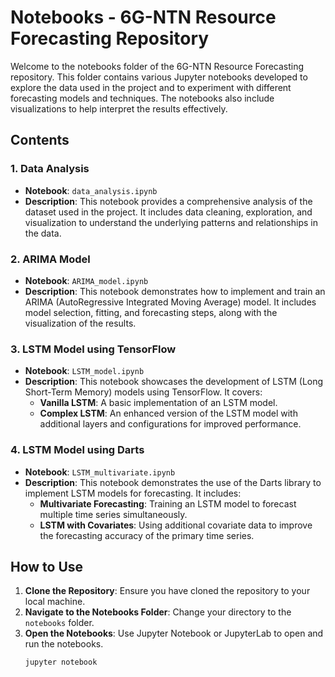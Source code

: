 # Notebooks - 6G-NTN Resource Forecasting Repository

Welcome to the notebooks folder of the 6G-NTN Resource Forecasting repository. This folder contains various Jupyter notebooks developed to explore the data used in the project and to experiment with different forecasting models and techniques. The notebooks also include visualizations to help interpret the results effectively.

## Contents

### 1. Data Analysis

- **Notebook**: `data_analysis.ipynb`
- **Description**: This notebook provides a comprehensive analysis of the dataset used in the project. It includes data cleaning, exploration, and visualization to understand the underlying patterns and relationships in the data.

### 2. ARIMA Model

- **Notebook**: `ARIMA_model.ipynb`
- **Description**: This notebook demonstrates how to implement and train an ARIMA (AutoRegressive Integrated Moving Average) model. It includes model selection, fitting, and forecasting steps, along with the visualization of the results.

### 3. LSTM Model using TensorFlow

- **Notebook**: `LSTM_model.ipynb`
- **Description**: This notebook showcases the development of LSTM (Long Short-Term Memory) models using TensorFlow. It covers:
  - **Vanilla LSTM**: A basic implementation of an LSTM model.
  - **Complex LSTM**: An enhanced version of the LSTM model with additional layers and configurations for improved performance.

### 4. LSTM Model using Darts

- **Notebook**: `LSTM_multivariate.ipynb`
- **Description**: This notebook demonstrates the use of the Darts library to implement LSTM models for forecasting. It includes:
  - **Multivariate Forecasting**: Training an LSTM model to forecast multiple time series simultaneously.
  - **LSTM with Covariates**: Using additional covariate data to improve the forecasting accuracy of the primary time series.

## How to Use

1. **Clone the Repository**: Ensure you have cloned the repository to your local machine.
2. **Navigate to the Notebooks Folder**: Change your directory to the `notebooks` folder.
3. **Open the Notebooks**: Use Jupyter Notebook or JupyterLab to open and run the notebooks.
   ```bash
   jupyter notebook
